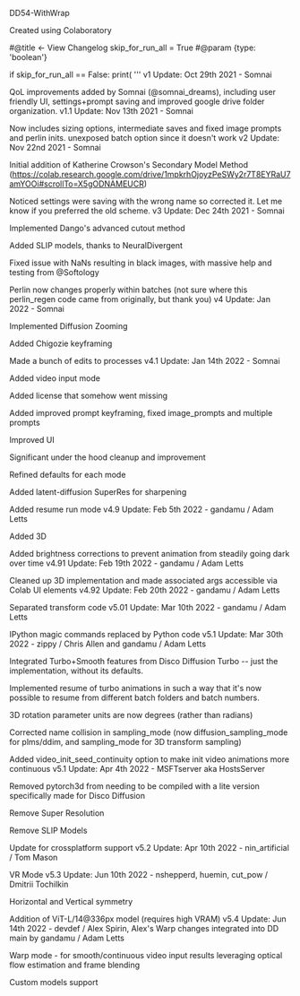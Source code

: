 DD54-WithWrap

Created using Colaboratory

#@title <- View Changelog skip_for_run_all = True #@param {type: 'boolean'}

if skip_for_run_all == False: print( ''' v1 Update: Oct 29th 2021 - Somnai

  QoL improvements added by Somnai (@somnai_dreams), including user friendly UI, settings+prompt saving and improved google drive folder organization.
v1.1 Update: Nov 13th 2021 - Somnai

  Now includes sizing options, intermediate saves and fixed image prompts and perlin inits. unexposed batch option since it doesn't work
v2 Update: Nov 22nd 2021 - Somnai

  Initial addition of Katherine Crowson's Secondary Model Method (https://colab.research.google.com/drive/1mpkrhOjoyzPeSWy2r7T8EYRaU7amYOOi#scrollTo=X5gODNAMEUCR)

  Noticed settings were saving with the wrong name so corrected it. Let me know if you preferred the old scheme.
v3 Update: Dec 24th 2021 - Somnai

  Implemented Dango's advanced cutout method

  Added SLIP models, thanks to NeuralDivergent

  Fixed issue with NaNs resulting in black images, with massive help and testing from @Softology

  Perlin now changes properly within batches (not sure where this perlin_regen code came from originally, but thank you)
v4 Update: Jan 2022 - Somnai

  Implemented Diffusion Zooming

  Added Chigozie keyframing

  Made a bunch of edits to processes
v4.1 Update: Jan 14th 2022 - Somnai

  Added video input mode

  Added license that somehow went missing

  Added improved prompt keyframing, fixed image_prompts and multiple prompts

  Improved UI

  Significant under the hood cleanup and improvement

  Refined defaults for each mode

  Added latent-diffusion SuperRes for sharpening

  Added resume run mode
v4.9 Update: Feb 5th 2022 - gandamu / Adam Letts

  Added 3D

  Added brightness corrections to prevent animation from steadily going dark over time
v4.91 Update: Feb 19th 2022 - gandamu / Adam Letts

  Cleaned up 3D implementation and made associated args accessible via Colab UI elements
v4.92 Update: Feb 20th 2022 - gandamu / Adam Letts

  Separated transform code
v5.01 Update: Mar 10th 2022 - gandamu / Adam Letts

  IPython magic commands replaced by Python code
v5.1 Update: Mar 30th 2022 - zippy / Chris Allen and gandamu / Adam Letts

  Integrated Turbo+Smooth features from Disco Diffusion Turbo -- just the implementation, without its defaults.

  Implemented resume of turbo animations in such a way that it's now possible to resume from different batch folders and batch numbers.

  3D rotation parameter units are now degrees (rather than radians)

  Corrected name collision in sampling_mode (now diffusion_sampling_mode for plms/ddim, and sampling_mode for 3D transform sampling)

  Added video_init_seed_continuity option to make init video animations more continuous
v5.1 Update: Apr 4th 2022 - MSFTserver aka HostsServer

  Removed pytorch3d from needing to be compiled with a lite version specifically made for Disco Diffusion

  Remove Super Resolution

  Remove SLIP Models

  Update for crossplatform support
v5.2 Update: Apr 10th 2022 - nin_artificial / Tom Mason

  VR Mode
v5.3 Update: Jun 10th 2022 - nshepperd, huemin, cut_pow / Dmitrii Tochilkin

  Horizontal and Vertical symmetry

  Addition of ViT-L/14@336px model (requires high VRAM)
v5.4 Update: Jun 14th 2022 - devdef / Alex Spirin, Alex's Warp changes integrated into DD main by gandamu / Adam Letts

  Warp mode - for smooth/continuous video input results leveraging optical flow estimation and frame blending

  Custom models support

